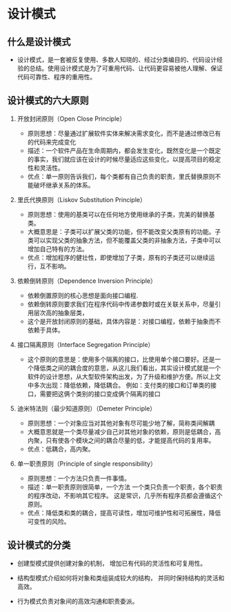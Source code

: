 # 设计模式
## 什么是设计模式
* 设计模式，是一套被反复使用、多数人知晓的、经过分类编目的、代码设计经验的总结。使用设计模式是为了可重用代码、让代码更容易被他人理解、保证代码可靠性、程序的重用性。
## 设计模式的六大原则


1. 开放封闭原则（Open Close Principle）
   * 原则思想：尽量通过扩展软件实体来解决需求变化，而不是通过修改已有的代码来完成变化
   * 描述：一个软件产品在生命周期内，都会发生变化，既然变化是一个既定的事实，我们就应该在设计的时候尽量适应这些变化，以提高项目的稳定性和灵活性。
   * 优点：单一原则告诉我们，每个类都有自己负责的职责，里氏替换原则不能破坏继承关系的体系。

2. 里氏代换原则（Liskov Substitution Principle）
    * 原则思想：使用的基类可以在任何地方使用继承的子类，完美的替换基类。
    * 大概意思是：子类可以扩展父类的功能，但不能改变父类原有的功能。子类可以实现父类的抽象方法，但不能覆盖父类的非抽象方法，子类中可以增加自己特有的方法。
    * 优点：增加程序的健壮性，即使增加了子类，原有的子类还可以继续运行，互不影响。

3. 依赖倒转原则（Dependence Inversion Principle）
    * 依赖倒置原则的核心思想是面向接口编程.
    * 依赖倒转原则要求我们在程序代码中传递参数时或在关联关系中，尽量引用层次高的抽象层类，
    * 这个是开放封闭原则的基础，具体内容是：对接口编程，依赖于抽象而不依赖于具体。

4. 接口隔离原则（Interface Segregation Principle）
   * 这个原则的意思是：使用多个隔离的接口，比使用单个接口要好。还是一个降低类之间的耦合度的意思，从这儿我们看出，其实设计模式就是一个软件的设计思想，从大型软件架构出发，为了升级和维护方便。所以上文中多次出现：降低依赖，降低耦合。
例如：支付类的接口和订单类的接口，需要把这俩个类别的接口变成俩个隔离的接口

5. 迪米特法则（最少知道原则）（Demeter Principle）
   * 原则思想：一个对象应当对其他对象有尽可能少地了解，简称类间解耦
   * 大概意思就是一个类尽量减少自己对其他对象的依赖，原则是低耦合，高内聚，只有使各个模块之间的耦合尽量的低，才能提高代码的复用率。
   * 优点：低耦合，高内聚。

6. 单一职责原则（Principle of single responsibility）
   * 原则思想：一个方法只负责一件事情。
   * 描述：单一职责原则很简单，一个方法 一个类只负责一个职责，各个职责的程序改动，不影响其它程序。 这是常识，几乎所有程序员都会遵循这个原则。
   * 优点：降低类和类的耦合，提高可读性，增加可维护性和可拓展性，降低可变性的风险。

## 设计模式的分类

* 创建型模式提供创建对象的机制， 增加已有代码的灵活性和可复用性。

* 结构型模式介绍如何将对象和类组装成较大的结构， 并同时保持结构的灵活和高效。

* 行为模式负责对象间的高效沟通和职责委派。